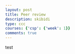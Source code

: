 ```yaml
---
layout: post
title: Peer review
description: skibidi
type: ccc
courses: {'csp': {'week': 1}}
comments: true
---
```


<p> test </p>